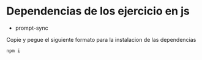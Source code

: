 # Dependencias de los ejercicio en js
 - prompt-sync

 Copie y pegue el siguiente formato para la instalacion de las dependencias

  

```bash
npm i
```

